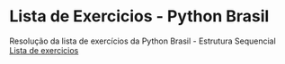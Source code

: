 # Lista de Exercicios - Python Brasil
Resolução da lista de exercícios da Python Brasil - Estrutura Sequencial
[Lista de exercicios](https://wiki.python.org.br/EstruturaSequencial)

